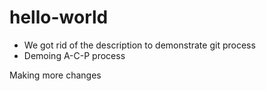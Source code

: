 # hello-world

* We got rid of the description to demonstrate git
process
* Demoing A-C-P process

Making more changes
